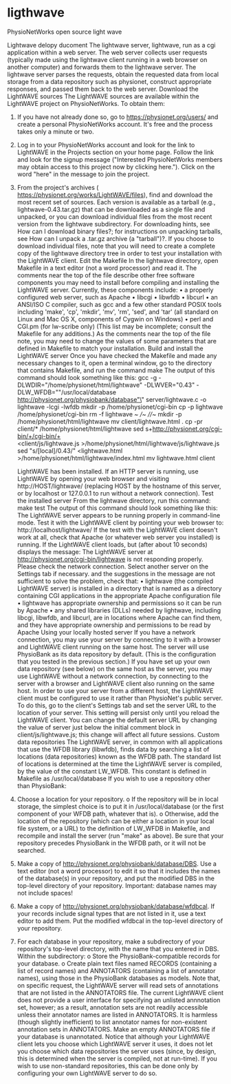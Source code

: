 # ligthwave
PhysioNetWorks open source light wave

Lightwave delopy ducoment
The lightwave server, lightwave, run as a cgi application within a web server. The web server collects user requests (typically made using the lightwave client running in a web browser on another computer) and forwards them to the lightwave  server. The lightwave server parses the requests, obtain the requested data from local storage from a data repository such as physionet, construct appropriate responses, and passed them back to the web server. 
Download the LightWAVE sources
The LightWAVE sources are available within the LightWAVE project on PhysioNetWorks. To obtain them:
1.	If you have not already done so, go to https://physionet.org/users/ and create a personal PhysioNetWorks account. It's free and the process takes only a minute or two.
2.	Log in to your PhysioNetWorks account and look for the link to LightWAVE in the Projects section on your home page. Follow the link and look for the signup message ("Interested PhysioNetWorks members may obtain access to this project now by clicking here."). Click on the word "here" in the message to join the project.
3.	From the project's archives ( https://physionet.org/works/LightWAVE/files), find and download the most recent set of sources. Each version is available as a tarball (e.g., lightwave-0.43.tar.gz) that can be downloaded as a single file and unpacked, or you can download individual files from the most recent version from the lightwave subdirectory. For downloading hints, see How can I download binary files?; for instructions on unpacking tarballs, see How can I unpack a .tar.gz archive (a "tarball")?. If you choose to download individual files, note that you will need to create a complete copy of the lightwave directory tree in order to test your installation with the LightWAVE client.
Edit the Makefile
In the lightwave directory, open Makefile in a text editor (not a word processor) and read it. The comments near the top of the file describe other free software components you may need to install before compiling and installing the LightWAVE server.
Currently, these components include:
•	a properly configured web server, such as Apache
•	libcgi
•	libwfdb
•	libcurl
•	an ANSI/ISO C compiler, such as gcc and a few other standard POSIX tools including 'make', 'cp', 'mkdir', 'mv', 'rm', 'sed', and 'tar' (all standard on Linux and Mac OS X, components of Cygwin on Windows)
•	perl and CGI.pm (for lw-scribe only)
(This list may be incomplete; consult the Makefile for any additions.)
As the comments near the top of the file note, you may need to change the values of some parameters that are defined in Makefile to match your installation.
Build and install the LightWAVE server
Once you have checked the Makefile and made any necessary changes to it, open a terminal window, go to the directory that contains Makefile, and run the command
    make
The output of this command should look something like this:
    gcc -g -DLWDIR=\"/home/physionet/html/lightwave\" -DLWVER=\"0.43\" -DLW_WFDB=\""/usr/local/database http://physionet.org/physiobank/database"\" server/lightwave.c -o lightwave -lcgi -lwfdb
    mkdir -p /home/physionet/cgi-bin
    cp -p lightwave /home/physionet/cgi-bin
    rm -f lightwave *~ */*~ */*/*~
    mkdir -p /home/physionet/html/lightwave
    mv client/lightwave.html .
    cp -pr client/* /home/physionet/html/lightwave
    sed s+http://physionet.org/cgi-bin/+/cgi-bin/+ \
     <client/js/lightwave.js >/home/physionet/html/lightwave/js/lightwave.js
    sed "s/\[local\]/0.43/" <lightwave.html >/home/physionet/html/lightwave/index.html
    mv lightwave.html client

    LightWAVE has been installed.  If an HTTP server is running,
    use LightWAVE by opening your web browser and visiting
        http://HOST/lightwave/
    (replacing HOST by the hostname of this server, or by localhost
    or 127.0.0.1 to run without a network connection).
Test the installed server
From the lightwave directory, run this command:
    make test
The output of this command should look something like this:
    The LightWAVE server appears to be running properly in command-line mode.
    Test it with the LightWAVE client by pointing your web browser to:
        http://localhost/lightwave/
If the test with the LightWAVE client doesn't work at all, check that Apache (or whatever web server you installed) is running.
If the LightWAVE client loads, but (after about 10 seconds) displays the message:
    The LightWAVE server at
    http://physionet.org/cgi-bin/lightwave
    is not responding properly.  Please check
    the network connection.  Select another server
    on the Settings tab if necessary.
and the suggestions in the message are not sufficient to solve the problem, check that:
•	lightwave (the compiled LightWAVE server) is installed in a directory that is named as a directory containing CGI applications in the appropriate Apache configuration file
•	lightwave has appropriate ownership and permissions so it can be run by Apache
•	any shared libraries (DLLs) needed by lightwave, including libcgi, libwfdb, and libcurl, are in locations where Apache can find them, and they have appropriate ownership and permissions to be read by Apache
Using your locally hosted server
If you have a network connection, you may use your server by connecting to it with a browser and LightWAVE client running on the same host. The server will use PhysioBank as its data repository by default. (This is the configuration that you tested in the previous section.)
If you have set up your own data repository (see below) on the same host as the server, you may use LightWAVE without a network connection, by connecting to the server with a browser and LightWAVE client also running on the same host.
In order to use your server from a different host, the LightWAVE client must be configured to use it rather than PhysioNet's public server. To do this, go to the client's Settings tab and set the server URL to the location of your server. This setting will persist only until you reload the LightWAVE client. You can change the default server URL by changing the value of server just below the initial comment block in client/js/lightwave.js; this change will affect all future sessions.
Custom data repositories
The LightWAVE server, in common with all applications that use the WFDB library (libwfdb), finds data by searching a list of locations (data repositories) known as the WFDB path. The standard list of locations is determined at the time the LightWAVE server is compiled, by the value of the constant LW_WFDB. This constant is defined in Makefile as
    /usr/local/database
If you wish to use a repository other than PhysioBank:
1.	Choose a location for your repository.
o	If the repository will be in local storage, the simplest choice is to put it in /usr/local/database (or the first component of your WFDB path, whatever that is).
o	Otherwise, add the location of the repository (which can be either a location in your local file system, or a URL) to the definition of LW_WFDB in Makefile, and recompile and install the server (run "make" as above). Be sure that your repository precedes PhysioBank in the WFDB path, or it will not be searched.
2.	Make a copy of http://physionet.org/physiobank/database/DBS. Use a text editor (not a word processor) to edit it so that it includes the names of the database(s) in your repository, and put the modified DBS in the top-level directory of your repository. Important: database names may not include spaces!
3.	Make a copy of http://physionet.org/physiobank/database/wfdbcal. If your records include signal types that are not listed in it, use a text editor to add them. Put the modified wfdbcal in the top-level directory of your repository.
4.	For each database in your repository, make a subdirectory of your repository's top-level directory, with the name that you entered in DBS. Within the subdirectory:
o	Store the PhysioBank-compatible records for your database.
o	Create plain text files named RECORDS (containing a list of record names) and ANNOTATORS (containing a list of annotator names), using those in the PhysioBank databases as models.
Note that, on specific request, the LightWAVE server will read sets of annotations that are not listed in the ANNOTATORS file. The current LightWAVE client does not provide a user interface for specifying an unlisted annnotation set, however; as a result, annotation sets are not readily accessible unless their annotator names are listed in ANNOTATORS. It is harmless (though slightly inefficient) to list annotator names for non-existent annotation sets in ANNOTATORS. Make an empty ANNOTATORS file if your database is unannotated.
Notice that although your LightWAVE client lets you choose which LightWAVE server it uses, it does not let you choose which data repositories the server uses (since, by design, this is determined when the server is compiled, not at run-time). If you wish to use non-standard repositories, this can be done only by configuring your own LightWAVE server to do so.





